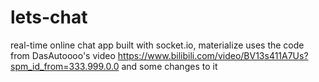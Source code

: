 # lets-chat
real-time online chat app built with socket.io, materialize
uses the code from DasAutoooo's video https://www.bilibili.com/video/BV13s411A7Us?spm_id_from=333.999.0.0
and some changes to it
